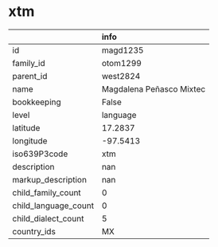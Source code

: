 # xtm
|                      | info                     |
|:---------------------|:-------------------------|
| id                   | magd1235                 |
| family_id            | otom1299                 |
| parent_id            | west2824                 |
| name                 | Magdalena Peñasco Mixtec |
| bookkeeping          | False                    |
| level                | language                 |
| latitude             | 17.2837                  |
| longitude            | -97.5413                 |
| iso639P3code         | xtm                      |
| description          | nan                      |
| markup_description   | nan                      |
| child_family_count   | 0                        |
| child_language_count | 0                        |
| child_dialect_count  | 5                        |
| country_ids          | MX                       |